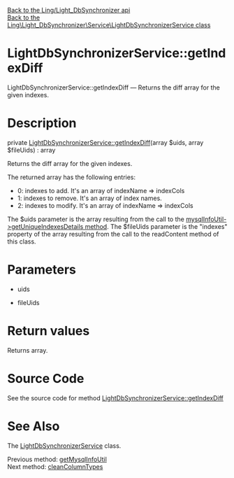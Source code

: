 [Back to the Ling/Light_DbSynchronizer api](https://github.com/lingtalfi/Light_DbSynchronizer/blob/master/doc/api/Ling/Light_DbSynchronizer.md)<br>
[Back to the Ling\Light_DbSynchronizer\Service\LightDbSynchronizerService class](https://github.com/lingtalfi/Light_DbSynchronizer/blob/master/doc/api/Ling/Light_DbSynchronizer/Service/LightDbSynchronizerService.md)


LightDbSynchronizerService::getIndexDiff
================



LightDbSynchronizerService::getIndexDiff — Returns the diff array for the given indexes.




Description
================


private [LightDbSynchronizerService::getIndexDiff](https://github.com/lingtalfi/Light_DbSynchronizer/blob/master/doc/api/Ling/Light_DbSynchronizer/Service/LightDbSynchronizerService/getIndexDiff.md)(array $uids, array $fileUids) : array




Returns the diff array for the given indexes.

The returned array has the following entries:

- 0: indexes to add. It's an array of indexName => indexCols
- 1: indexes to remove. It's an array of index names.
- 2: indexes to modify. It's an array of indexName => indexCols

The $uids parameter is the array resulting from the call to the [mysqlInfoUtil->getUniqueIndexesDetails method](https://github.com/lingtalfi/SimplePdoWrapper/blob/master/doc/api/Ling/SimplePdoWrapper/Util/MysqlInfoUtil/getUniqueIndexesDetails.md).
The $fileUids parameter is the "indexes" property of the array resulting from the call to the readContent method of this class.




Parameters
================


- uids

    

- fileUids

    


Return values
================

Returns array.








Source Code
===========
See the source code for method [LightDbSynchronizerService::getIndexDiff](https://github.com/lingtalfi/Light_DbSynchronizer/blob/master/Service/LightDbSynchronizerService.php#L847-L877)


See Also
================

The [LightDbSynchronizerService](https://github.com/lingtalfi/Light_DbSynchronizer/blob/master/doc/api/Ling/Light_DbSynchronizer/Service/LightDbSynchronizerService.md) class.

Previous method: [getMysqlInfoUtil](https://github.com/lingtalfi/Light_DbSynchronizer/blob/master/doc/api/Ling/Light_DbSynchronizer/Service/LightDbSynchronizerService/getMysqlInfoUtil.md)<br>Next method: [cleanColumnTypes](https://github.com/lingtalfi/Light_DbSynchronizer/blob/master/doc/api/Ling/Light_DbSynchronizer/Service/LightDbSynchronizerService/cleanColumnTypes.md)<br>


